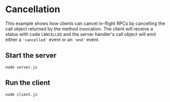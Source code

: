 # Cancellation

This example shows how clients can cancel in-flight RPCs by cancelling the
call object returned by the method invocation. The client will receive a status
with code `CANCELLED` and the server handler's call object will emit either a
`'cancelled'` event or an `'end'` event.

## Start the server

```
node server.js
```

## Run the client

```
node client.js
```
